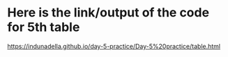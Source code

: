 # Here is the link/output of the code for 5th table
https://indunadella.github.io/day-5-practice/Day-5%20practice/table.html
